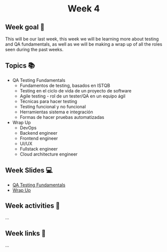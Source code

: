 <h1 align="center">Week 4</h1>

## Week goal 🏁
<p>This will be our last week, this week we will be learning more about testing and QA fundamentals, as well as we will be making a wrap up of all the roles seen during the past weeks.</p>

## Topics 📚
* QA Testing Fundamentals
  - Fundamentos de testing, basados en ISTQB
  - Testing en el ciclo de vida de un proyecto de software
  - Agile testing - rol de un tester/QA en un equipo ágil
  - Técnicas para hacer testing
  - Testing funcional y no funcional
  - Herramientas sistema e integración
  - Formas de hacer pruebas automatizadas
* Wrap Up
  - DevOps
  - Backend engineer
  - Frontend engineer
  - UI/UX
  - Fullstack engineer
  - Cloud architecture engineer

## Week Slides 💻
* [QA Testing Fundamentals]()
* [Wrap Up]()

## Week activities 🎉
<p>...</p>

## Week links 🔗
...